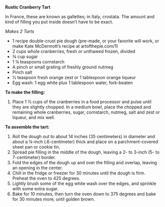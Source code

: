 <strong>Rustic Cranberry Tart</strong>
 
In France, these are known as gallettes; in Italy, crostata. The amount and kind of filling you put inside doesn’t have to be exact.
 
<em>Makes 2 Tarts</em>
 
<ul>
  <li>1 recipe double-crust pie dough (pre-made, or your favorite will work, or make Kate McDermott’s recipe at artofthepie.com/1)
  <li>2 cups whole cranberries, fresh or unthawed frozen, divided
  <li>¾ cup sugar
  <li>1 ¼  teaspoons cornstarch
  <li>A pinch or small grating of freshly ground nutmeg
  <li>Pinch salt
  <li>½ teaspoon fresh orange zest or 1 tablespoon orange liqueur
  <li>Egg wash: 1 egg white plus 1 tablespoon water, fork-beaten
</ul>

<strong>To make the filling:</strong>
<ol>
  <li>Place 1 ½ cups of the cranberries in a food processor and pulse until they are slightly chopped. In a medium bowl, place the chopped and remaining whole cranberries, sugar, cornstarch, nutmeg, salt and zest or liqueur, and mix well.
</ol>
 
<strong>To assemble the tart:</strong>
<ol>
  <li>Roll the dough out to about 14 inches (35 centimeters) in diameter and about a ¼-inch (.6-centimeter) thick and place on a parchment-covered sheet pan or cookie tin.
  <li>Spread pie filling in the middle of the dough, leaving a 2- to 3-inch (5- to 7-centimeter) border. 
  <li>Fold the edges of the dough up and over the filling and overlap, leaving an opening in the center.
  <li>Chill in the fridge or freezer for 30 minutes until the dough is firm. Preheat the oven to 425 degrees.
  <li>Lightly brush some of the egg white wash over the edges, and sprinkle with some extra sugar.
  <li>Bake for 10 minutes, then turn the oven down to 375 degrees and bake for 30 minutes more, until golden brown.
</ol>

